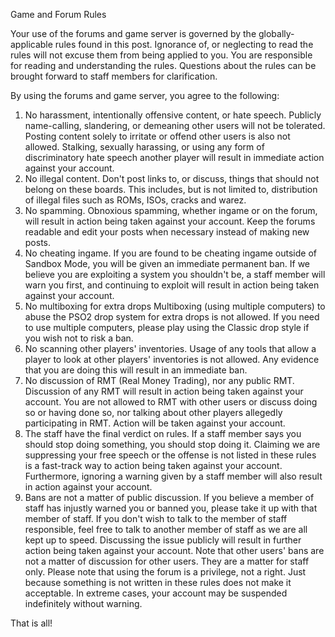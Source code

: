 Game and Forum Rules

Your use of the forums and game server is governed by the globally-applicable rules found in this post. Ignorance of, or neglecting to read the rules will not excuse them from being applied to you. You are responsible for reading and understanding the rules. Questions about the rules can be brought forward to staff members for clarification.

By using the forums and game server, you agree to the following:

1. No harassment, intentionally offensive content, or hate speech.
Publicly name-calling, slandering, or demeaning other users will not be tolerated. Posting content solely to irritate or offend other users is also not allowed. Stalking, sexually harassing, or using any form of discriminatory hate speech another player will result in immediate action against your account.
2. No illegal content.
Don't post links to, or discuss, things that should not belong on these boards. This includes, but is not limited to, distribution of illegal files such as ROMs, ISOs, cracks and warez.
3. No spamming.
Obnoxious spamming, whether ingame or on the forum, will result in action being taken against your account. Keep the forums readable and edit your posts when necessary instead of making new posts.
4. No cheating ingame.
If you are found to be cheating ingame outside of Sandbox Mode, you will be given an immediate permanent ban. If we believe you are exploiting a system you shouldn't be, a staff member will warn you first, and continuing to exploit will result in action being taken against your account.
5. No multiboxing for extra drops
Multiboxing (using multiple computers) to abuse the PSO2 drop system for extra drops is not allowed. If you need to use multiple computers, please play using the Classic drop style if you wish not to risk a ban.
6. No scanning other players' inventories.
Usage of any tools that allow a player to look at other players' inventories is not allowed. Any evidence that you are doing this will result in an immediate ban.
7. No discussion of RMT (Real Money Trading), nor any public RMT.
Discussion of any RMT will result in action being taken against your account. You are not allowed to RMT with other users or discuss doing so or having done so, nor talking about other players allegedly participating in RMT. Action will be taken against your account.
8. The staff have the final verdict on rules.
If a staff member says you should stop doing something, you should stop doing it. Claiming we are suppressing your free speech or the offense is not listed in these rules is a fast-track way to action being taken against your account. Furthermore, ignoring a warning given by a staff member will also result in action against your account.
9. Bans are not a matter of public discussion.
If you believe a member of staff has injustly warned you or banned you, please take it up with that member of staff. If you don't wish to talk to the member of staff responsible, feel free to talk to another member of staff as we are all kept up to speed. Discussing the issue publicly will result in further action being taken against your account. Note that other users' bans are not a matter of discussion for other users. They are a matter for staff only.
Please note that using the forum is a privilege, not a right. Just because something is not written in these rules does not make it acceptable. In extreme cases, your account may be suspended indefinitely without warning.

That is all!
